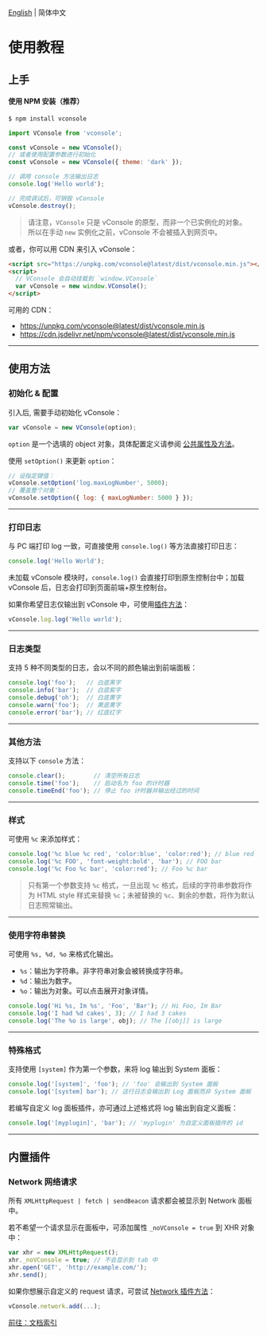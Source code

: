 [English](./tutorial.md) | 简体中文

使用教程
===

## 上手

#### 使用 NPM 安装（推荐）

```bash
$ npm install vconsole
```

```javascript
import VConsole from 'vconsole';

const vConsole = new VConsole();
// 或者使用配置参数进行初始化
const vConsole = new VConsole({ theme: 'dark' });

// 调用 console 方法输出日志
console.log('Hello world');

// 完成调试后，可销毁 vConsole
vConsole.destroy();
```

> 请注意，`VConsole` 只是 vConsole 的原型，而非一个已实例化的对象。  
> 所以在手动 `new` 实例化之前，vConsole 不会被插入到网页中。

或者，你可以用 CDN 来引入 vConsole：

```html
<script src="https://unpkg.com/vconsole@latest/dist/vconsole.min.js"></script>
<script>
  // VConsole 会自动挂载到 `window.VConsole`
  var vConsole = new window.VConsole();
</script>
```

可用的 CDN：

- https://unpkg.com/vconsole@latest/dist/vconsole.min.js
- https://cdn.jsdelivr.net/npm/vconsole@latest/dist/vconsole.min.js


---

## 使用方法

### 初始化 & 配置

引入后, 需要手动初始化 vConsole：

```javascript
var vConsole = new VConsole(option);
```

`option` 是一个选填的 object 对象，具体配置定义请参阅 [公共属性及方法](./public_properties_methods_CN.md)。

使用 `setOption()` 来更新 `option`：

```javascript
// 设指定键值：
vConsole.setOption('log.maxLogNumber', 5000);
// 覆盖整个对象：
vConsole.setOption({ log: { maxLogNumber: 5000 } });
```

---

### 打印日志

与 PC 端打印 log 一致，可直接使用 `console.log()` 等方法直接打印日志：

```javascript
console.log('Hello World');
```

未加载 vConsole 模块时，`console.log()` 会直接打印到原生控制台中；加载 vConsole 后，日志会打印到页面前端+原生控制台。

如果你希望日志仅输出到 vConsole 中，可使用[插件方法](./plugin_properties_methods_CN.md)：

```javascript
vConsole.log.log('Hello world');
```

---

### 日志类型

支持 5 种不同类型的日志，会以不同的颜色输出到前端面板：

```javascript
console.log('foo');   // 白底黑字
console.info('bar');  // 白底紫字
console.debug('oh');  // 白底黄字
console.warn('foo');  // 黄底黄字
console.error('bar'); // 红底红字
```

---

### 其他方法

支持以下 `console` 方法：

```javascript
console.clear();        // 清空所有日志
console.time('foo');    // 启动名为 foo 的计时器
console.timeEnd('foo'); // 停止 foo 计时器并输出经过的时间
```

---

### 样式

可使用 `%c` 来添加样式：

```javascript
console.log('%c blue %c red', 'color:blue', 'color:red'); // blue red
console.log('%c FOO', 'font-weight:bold', 'bar'); // FOO bar
console.log('%c Foo %c bar', 'color:red'); // Foo %c bar
```

> 只有第一个参数支持 `%c` 格式，一旦出现 `%c` 格式，后续的字符串参数将作为 HTML style 样式来替换 `%c`；未被替换的 `%c`、剩余的参数，将作为默认日志照常输出。


---


### 使用字符串替换

可使用 `%s, %d, %o` 来格式化输出。

- `%s`：输出为字符串。非字符串对象会被转换成字符串。
- `%d`：输出为数字。
- `%o`：输出为对象。可以点击展开对象详情。

```javascript
console.log('Hi %s, Im %s', 'Foo', 'Bar'); // Hi Foo, Im Bar
console.log('I had %d cakes', 3); // I had 3 cakes
console.log('The %o is large', obj); // The [[obj]] is large
```

---

### 特殊格式

支持使用 `[system]` 作为第一个参数，来将 log 输出到 System 面板：

```javascript
console.log('[system]', 'foo'); // 'foo' 会输出到 System 面板
console.log('[system] bar'); // 这行日志会输出到 Log 面板而非 System 面板
```

若编写自定义 log 面板插件，亦可通过上述格式将 log 输出到自定义面板：

```javascript
console.log('[myplugin]', 'bar'); // 'myplugin' 为自定义面板插件的 id
```

---

## 内置插件

### Network 网络请求

所有 `XMLHttpRequest | fetch | sendBeacon` 请求都会被显示到 Network 面板中。

若不希望一个请求显示在面板中，可添加属性 `_noVConsole = true` 到 XHR 对象中：

```javascript
var xhr = new XMLHttpRequest();
xhr._noVConsole = true; // 不会显示到 tab 中
xhr.open('GET', 'http://example.com/');
xhr.send();
```

如果你想展示自定义的 request 请求，可尝试 [Network 插件方法](./plugin_properties_methods_CN.md)：

```javascript
vConsole.network.add(...);
```


[前往：文档索引](./a_doc_index_CN.md)
